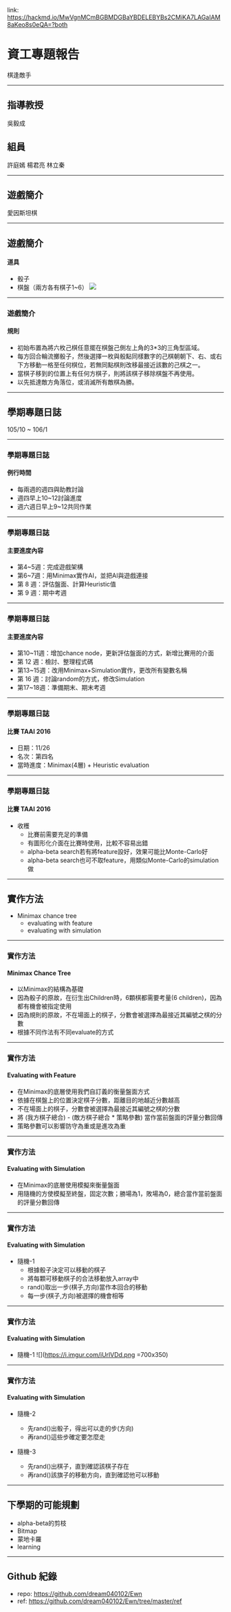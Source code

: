 link:
https://hackmd.io/MwVgnMCmBGBMDGBaYBDELEBYBs2CMiKA7LAGaIAM8aKeo8s0eQA=?both

# 資工專題報告
棋逢敵手

---

## 指導教授
吳毅成

## 組員
許庭嫣 楊君亮 林立秦

---

## 遊戲簡介

愛因斯坦棋

----

## 遊戲簡介
#### 道具

* 骰子
* 棋盤（兩方各有棋子1~6）
![](https://i.imgur.com/XeqHGXd.jpg)

----

### 遊戲簡介
#### 規則

* 初始布置為將六枚己棋任意擺在棋盤己側左上角的3*3的三角型區域。
* 每方回合輪流擲骰子，然後選擇一枚與骰點同樣數字的己棋朝朝下、右、或右下方移動一格至任何棋位，若無同點棋則改移最接近該數的己棋之一。
* 當棋子移到的位置上有任何方棋子，則將該棋子移除棋盤不再使用。
* 以先抵達敵方角落位，或消滅所有敵棋為勝。

---

## 學期專題日誌
105/10 ~ 106/1

----

### 學期專題日誌
#### 例行時間

* 每兩週的週四與助教討論
* 週四早上10~12討論進度
* 週六週日早上9~12共同作業

----

### 學期專題日誌
#### 主要進度內容

* 第4~5週：完成遊戲架構
* 第6~7週：用Minimax實作AI，並把AI與遊戲連接
* 第 8 週：評估盤面、計算Heuristic值
* 第 9 週：期中考週

----

### 學期專題日誌
#### 主要進度內容

* 第10~11週：增加chance node，更新評估盤面的方式，新增比賽用的介面
* 第 12 週：檢討、整理程式碼
* 第13~15週：改用Minimax+Simulation實作，更改所有變數名稱
* 第 16 週：討論random的方式，修改Simulation
* 第17~18週：準備期末、期末考週

----

### 學期專題日誌
#### 比賽 TAAI 2016

* 日期：11/26
* 名次：第四名
* 當時進度：Minimax(4層) + Heuristic evaluation

----

### 學期專題日誌
#### 比賽 TAAI 2016

* 收穫
    * 比賽前需要充足的準備
    * 有圖形化介面在比賽時使用，比較不容易出錯
    * alpha-beta search若有將feature設好，效果可能比Monte-Carlo好
    * alpha-beta search也可不取feature，用類似Monte-Carlo的simulation做

---

## 實作方法

* Minimax chance tree
    * evaluating with feature
    * evaluating with simulation

----

### 實作方法
#### Minimax Chance Tree

* 以Minimax的結構為基礎
* 因為骰子的原故，在衍生出Children時，6顆棋都需要考量(6 children)，因為都有機會被指定使用
* 因為規則的原故，不在場面上的棋子，分數會被選擇為最接近其編號之棋的分數
* 根據不同作法有不同evaluate的方式

----

### 實作方法
#### Evaluating with Feature

* 在Minimax的底層使用我們自訂義的衡量盤面方式
* 依據在棋盤上的位置決定棋子分數，距離目的地越近分數越高
* 不在場面上的棋子，分數會被選擇為最接近其編號之棋的分數
* 將 (我方棋子總合) - (敵方棋子總合 * 策略參數) 當作當前盤面的評量分數回傳
* 策略參數可以影響防守為重或是進攻為重

----

### 實作方法
#### Evaluating with Simulation

* 在Minimax的底層使用模擬來衡量盤面
* 用隨機的方使模擬至終盤，固定次數；勝場為1，敗場為0，總合當作當前盤面的評量分數回傳

----

### 實作方法
#### Evaluating with Simulation

* 隨機-1
    * 根據骰子決定可以移動的棋子
    * 將每顆可移動棋子的合法移動放入array中
    * rand()取出一步(棋子,方向)當作本回合的移動
    * 每一步(棋子,方向)被選擇的機會相等

----

### 實作方法
#### Evaluating with Simulation

* 隨機-1
![](https://i.imgur.com/iUrlVDd.png =700x350)

----

### 實作方法
#### Evaluating with Simulation

* 隨機-2
    * 先rand()出骰子，得出可以走的步(方向)
    * 再rand()這些步確定要怎麼走

* 隨機-3
    * 先rand()出棋子，直到確認該棋子存在
    * 再rand()該旗子的移動方向，直到確認他可以移動

---

## 下學期的可能規劃

* alpha-beta的剪枝
* Bitmap
* 蒙地卡羅
* learning

---

## Github 紀錄
* repo: https://github.com/dream040102/Ewn
* ref: https://github.com/dream040102/Ewn/tree/master/ref

